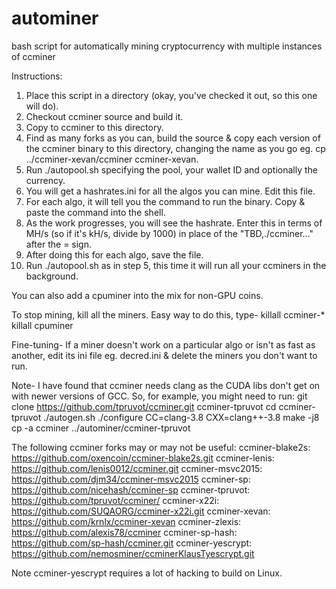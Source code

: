 # autominer
bash script for automatically mining cryptocurrency with multiple instances of ccminer

Instructions:

1. Place this script in a directory (okay, you've checked it out, so this one will do).
2. Checkout ccminer source and build it.
3. Copy to ccminer to this directory.
4. Find as many forks as you can, build the source & copy each version of the ccminer binary to this directory, changing the name as you go eg. cp ../ccminer-xevan/ccminer ccminer-xevan.
5. Run ./autopool.sh specifying the pool, your wallet ID and optionally the currency.
6. You will get a hashrates.ini for all the algos you can mine. Edit this file.
7. For each algo, it will tell you the command to run the binary.  Copy & paste the command into the shell.
8. As the work progresses, you will see the hashrate.  Enter this in terms of MH/s (so if it's kH/s, divide by 1000) in place of the "TBD,./ccminer..." after the = sign.
9. After doing this for each algo, save the file.
10. Run ./autopool.sh as in step 5, this time it will run all your ccminers in the background.

You can also add a cpuminer into the mix for non-GPU coins.

To stop mining, kill all the miners.  Easy way to do this, type-
killall ccminer-*
killall cpuminer

Fine-tuning- If a miner doesn't work on a particular algo or isn't as fast as another, edit its ini file eg. decred.ini & delete the miners you don't want to run.

Note- I have found that ccminer needs clang as the CUDA libs don't get on with newer versions of GCC. So, for example, you might need to run:
git clone https://github.com/tpruvot/ccminer.git ccminer-tpruvot
cd ccminer-tpruvot
./autogen.sh
./configure CC=clang-3.8 CXX=clang++-3.8
make -j8
cp -a ccminer ../autominer/ccminer-tpruvot

The following ccminer forks may or may not be useful:
ccminer-blake2s:        https://github.com/oxencoin/ccminer-blake2s.git
ccminer-lenis:  https://github.com/lenis0012/ccminer.git
ccminer-msvc2015:       https://github.com/djm34/ccminer-msvc2015
ccminer-sp:     https://github.com/nicehash/ccminer-sp
ccminer-tpruvot:        https://github.com/tpruvot/ccminer/
ccminer-x22i:   https://github.com/SUQAORG/ccminer-x22i.git
ccminer-xevan:  https://github.com/krnlx/ccminer-xevan
ccminer-zlexis: https://github.com/alexis78/ccminer
ccminer-sp-hash:  https://github.com/sp-hash/ccminer.git
ccminer-yescrypt: https://github.com/nemosminer/ccminerKlausTyescrypt.git

Note ccminer-yescrypt requires a lot of hacking to build on Linux.
